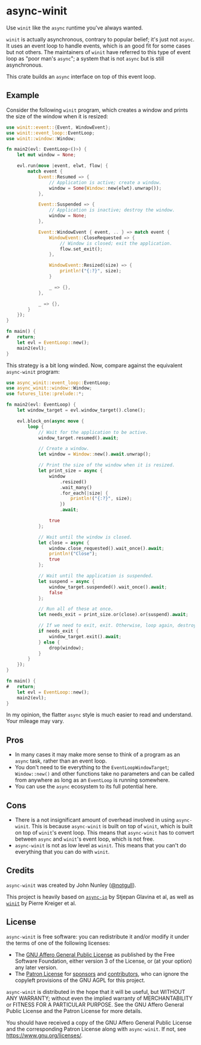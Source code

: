 # async-winit

Use `winit` like the `async` runtime you've always wanted.

`winit` is actually asynchronous, contrary to popular belief; it's just not `async`. It uses an event loop to handle events, which is an good fit for some cases but not others. The maintainers of `winit` have referred to this type of event loop as "poor man's `async`"; a system that is not `async` but is still asynchronous.

This crate builds an `async` interface on top of this event loop.

## Example

Consider the following `winit` program, which creates a window and prints the size of the window when it is resized:

```rust
use winit::event::{Event, WindowEvent};
use winit::event_loop::EventLoop;
use winit::window::Window;

fn main2(evl: EventLoop<()>) {
    let mut window = None;

    evl.run(move |event, elwt, flow| {
        match event {
            Event::Resumed => {
                // Application is active; create a window.
                window = Some(Window::new(elwt).unwrap());
            },

            Event::Suspended => {
                // Application is inactive; destroy the window.
                window = None;
            },

            Event::WindowEvent { event, .. } => match event {
                WindowEvent::CloseRequested => {
                    // Window is closed; exit the application.
                    flow.set_exit();
                },

                WindowEvent::Resized(size) => {
                    println!("{:?}", size);
                }

                _ => {},
            },

            _ => {},
        }
    });
}

fn main() {
#   return;
    let evl = EventLoop::new();
    main2(evl);
}
```

This strategy is a bit long winded. Now, compare against the equivalent `async-winit` program:

```rust
use async_winit::event_loop::EventLoop;
use async_winit::window::Window;
use futures_lite::prelude::*;

fn main2(evl: EventLoop) {
    let window_target = evl.window_target().clone();

    evl.block_on(async move {
        loop {
            // Wait for the application to be active.
            window_target.resumed().await;

            // Create a window.
            let window = Window::new().await.unwrap();

            // Print the size of the window when it is resized.
            let print_size = async {
                window
                    .resized()
                    .wait_many()
                    .for_each(|size| {
                        println!("{:?}", size);
                    })
                    .await;

                true
            };

            // Wait until the window is closed.
            let close = async {
                window.close_requested().wait_once().await;
                println!("Close");
                true
            };

            // Wait until the application is suspended.
            let suspend = async {
                window_target.suspended().wait_once().await;
                false
            };

            // Run all of these at once.
            let needs_exit = print_size.or(close).or(suspend).await;

            // If we need to exit, exit. Otherwise, loop again, destroying the window.
            if needs_exit {
                window_target.exit().await;
            } else {
                drop(window);
            }
        }
    });
}

fn main() {
#   return;
    let evl = EventLoop::new();
    main2(evl);
}
```

In my opinion, the flatter `async` style is much easier to read and understand. Your mileage may vary.

## Pros

- In many cases it may make more sense to think of a program as an `async` task, rather than an event loop.
- You don't need to tie everything to the `EventLoopWindowTarget`; `Window::new()` and other functions take no parameters and can be called from anywhere as long as an `EventLoop` is running somewhere.
- You can use the `async` ecosystem to its full potential here.

## Cons

- There is a not insignificant amount of overhead involved in using `async-winit`. This is because `async-winit` is built on top of `winit`, which is built on top of `winit`'s event loop. This means that `async-winit` has to convert between `async` and `winit`'s event loop, which is not free.
- `async-winit` is not as low level as `winit`. This means that you can't do everything that you can do with `winit`.

## Credits

`async-winit` was created by John Nunley ([@notgull](https://github.com/notgull)).

This project is heavily based on [`async-io`] by Stjepan Glavina et al, as well as [`winit`] by Pierre Kreiger et al.

[`async-io`]: https://crates.io/crates/async-io
[`winit`]: https://crates.io/crates/winit

## License 

`async-winit` is free software: you can redistribute it and/or modify it under the terms of one of the following licenses:

- The [GNU Affero General Public License](https://github.com/notgull/async-winit/blob/main/LICENSE-AGPL.md) as published by the Free Software Foundation, either version 3 of the License, or (at your option) any later version.
- The [Patron License](https://github.com/notgull/async-winit/blob/main/LICENSE-PATRON.md) for [sponsors](https://github.com/sponsors/notgull) and [contributors](https://github.com/notgull/async-winit/graphs/contributors), who can ignore the copyleft provisions of the GNU AGPL for this project.

`async-winit` is distributed in the hope that it will be useful, but WITHOUT ANY WARRANTY; without even the implied warranty of MERCHANTABILITY or FITNESS FOR A PARTICULAR PURPOSE. See the GNU Affero General Public License and the Patron License for more details.

You should have received a copy of the GNU Affero General Public License and the corresponding Patron License along with `async-winit`. If not, see <https://www.gnu.org/licenses/>.
